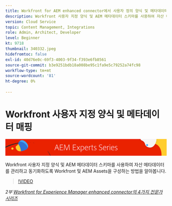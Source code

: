 ```yaml
---
title: Workfront for AEM enhanced connector에서 사용자 정의 양식 및 메타데이터 매핑
description: Workfront 사용자 지정 양식 및 AEM 메타데이터 스키마를 사용하여 자산 메타데이터를 관리하고 동기화하도록 Workfront 및 AEM Assets을 구성하는 방법을 알아봅니다.
version: Cloud Service
topic: Content Management, Integrations
role: Admin, Architect, Developer
level: Beginner
kt: 9718
thumbnail: 340332.jpeg
hidefromtoc: false
exl-id: 40d76e0c-69f3-4003-9f34-f393e6fb8561
source-git-commit: b3e9251bdb18a008be95c1fa9e5c79252a74fc98
workflow-type: tm+mt
source-wordcount: '81'
ht-degree: 0%

---
```


# Workfront 사용자 지정 양식 및 메타데이터 매핑

![AEM Experts Series](./assets/banner.png)

Workfront 사용자 지정 양식 및 AEM 메타데이터 스키마를 사용하여 자산 메타데이터를 관리하고 동기화하도록 Workfront 및 AEM Assets을 구성하는 방법을 알아봅니다.

>[!VIDEO](https://video.tv.adobe.com/v/340332?quality=12&learn=on)

_2부 [Workfront for Experience Manager enhanced connector의 4가지 전문가 시리즈](./overview.md)_
